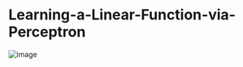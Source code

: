 # Learning-a-Linear-Function-via-Perceptron

![image](https://github.com/niraj-karki/Learning-a-Linear-Function-via-Perceptron/assets/68698748/11512c4d-60a1-48f4-9e76-fbf3a2b77017)
